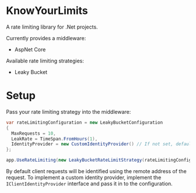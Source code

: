 # KnowYourLimits
A rate limiting library for .Net projects.

Currently provides a middleware:
- AspNet Core

Available rate limiting strategies:
- Leaky Bucket

# Setup
Pass your rate limiting strategy into the middleware:

```cs
var rateLimitingConfiguration = new LeakyBucketConfiguration
{
  MaxRequests = 10,
  LeakRate = TimeSpan.FromHours(1),
  IdentityProvider = new CustomIdentityProvider() // If not set, defaults to using the remote address
};

app.UseRateLimiting(new LeakyBucketRateLimitStrategy(rateLimitingConfiguration));
```

By default client requests will be identified using the remote address of the request. To implement a custom identity provider, implement the `IClientIdentityProvider` interface and pass it in to the configuration.
